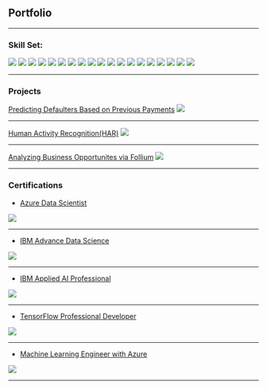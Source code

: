 ## Portfolio

---

### Skill Set:
<img src="https://img.shields.io/badge/Python-FFD43B?style=for-the-badge&logo=python&logoColor=darkgreen" /> <img src="https://img.shields.io/badge/Haskell-5D4F85?style=for-the-badge&logo=haskell&logoColor=white" /> <img src="https://img.shields.io/badge/JavaScript-323330?style=for-the-badge&logo=javascript&logoColor=F7DF1E" /> <img src="https://img.shields.io/badge/json-5E5C5C?style=for-the-badge&logo=json&logoColor=white" /> 
<img src="https://img.shields.io/badge/MySQL-00000F?style=for-the-badge&logo=mysql&logoColor=white" /> <img src="https://img.shields.io/badge/PostgreSQL-316192?style=for-the-badge&logo=postgresql&logoColor=white" /> <img src="https://img.shields.io/badge/Microsoft%20SQL%20Server-CC2927?style=for-the-badge&logo=microsoft%20sql%20server&logoColor=white" /> 
<img src="https://img.shields.io/badge/TensorFlow-FF6F00?style=for-the-badge&logo=TensorFlow&logoColor=white" /> <img src="https://img.shields.io/badge/scikit_learn-F7931E?style=for-the-badge&logo=scikit-learn&logoColor=white" /> <img src="https://img.shields.io/badge/Keras-D00000?style=for-the-badge&logo=Keras&logoColor=white" />
<img src="https://img.shields.io/badge/SciPy-654FF0?style=for-the-badge&logo=SciPy&logoColor=white" /> <img src="https://img.shields.io/badge/OpenCV-27338e?style=for-the-badge&logo=OpenCV&logoColor=white" /> <img src="https://img.shields.io/badge/Jupyter-F37626.svg?&style=for-the-badge&logo=Jupyter&logoColor=white" /> <img src="https://img.shields.io/badge/Pandas-2C2D72?style=for-the-badge&logo=pandas&logoColor=white" /> 
<img src="https://img.shields.io/badge/Numpy-777BB4?style=for-the-badge&logo=numpy&logoColor=white" /> <img src="https://img.shields.io/badge/Plotly-239120?style=for-the-badge&logo=plotly&logoColor=white" /> <img src="https://img.shields.io/badge/PowerBI-F2C811?style=for-the-badge&logo=Power%20BI&logoColor=white" />
<img src="https://img.shields.io/badge/microsoft%20azure-0089D6?style=for-the-badge&logo=microsoft-azure&logoColor=white" /> <img src="https://img.shields.io/badge/Tableau-E97627?style=for-the-badge&logo=Tableau&logoColor=white" />

---

### Projects 

[Predicting Defaulters Based on Previous Payments](https://github.com/SaadMuhammad/Azure_Capstone)
<img src="images/Az_1.jpg?raw=true"/>

---
[Human Activity Recognition(HAR)](https://github.com/SaadMuhammad/IBM-Advance-Data-Science-Capstone)
<img src="images/ds1.jpg?raw=true"/>

---
[Analyzing Business Opportunites via Follium](https://github.com/SaadMuhammad/IBM-Data-Science-Coursera_Capstone)
<img src="images/ds2.jpg?raw=true"/>

---

### Certifications

- [Azure Data Scientist](https://www.credly.com/badges/e8fef208-163d-4c8f-9f01-e105fd1630a4)
<img src="images/azure.PNG?raw=true"/>

---

- [IBM Advance Data Science](https://www.credly.com/badges/0f7cfffd-e64b-45c1-af40-d5d8f0acdabc)
<img src="images/ibmadv.PNG?raw=true"/>

---

- [IBM Applied AI Professional](https://www.credly.com/badges/ff4ffc2a-f418-4efb-8ff6-113bd53a50e2)
<img src="images/ibmai.PNG?raw=true"/>

---

- [TensorFlow Professional Developer](https://www.coursera.org/account/accomplishments/professional-cert/3MXL5ZTEY8CA)
<img src="images/tensr.PNG?raw=true"/>

---

- [Machine Learning Engineer with Azure](https://example.com/)
<img src="images/msaz.PNG?raw=true"/>

---

